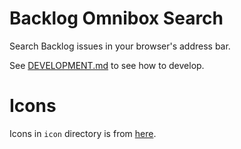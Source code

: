 # Backlog Omnibox Search
Search Backlog issues in your browser's address bar.

See [DEVELOPMENT.md](https://github.com/mmktomato/backlog-omnibox-search/blob/master/DEVELOPMENT.md) to see how to develop.

# Icons
Icons in `icon` directory is from [here](https://icooon-mono.com/13320-%E3%82%B4%E3%83%AA%E3%83%A9%E3%82%A2%E3%82%A4%E3%82%B3%E3%83%B31/).
